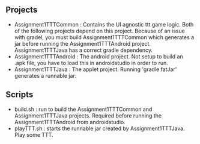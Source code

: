 ## Projects
* Assignment1TTTCommon : Contains the UI agnostic ttt game logic.  Both of the following projects depend on this project.  Because of an issue with gradel, you must build Assignment1TTTCommon which generates a jar before running the Assignment1TTTAndroid project.  Assignment1TTTJava has a correct gradle dependency.
* Assignment1TTTAndroid : The android project.  Not setup to build an .apk file, you have to load this in androidstudio in order to run.
* Assignment1TTTJava : The applet project.  Running 'gradle fatJar' generates a runnable jar: 

## Scripts
* build.sh : run to build the Assignment1TTTCommon and Assignment1TTTJava projects.  Required before running the Assignment1TTTAndroid from androidstudio.
* playTTT.sh : starts the runnable jar created by Assignment1TTTJava.  Play some TTT.
